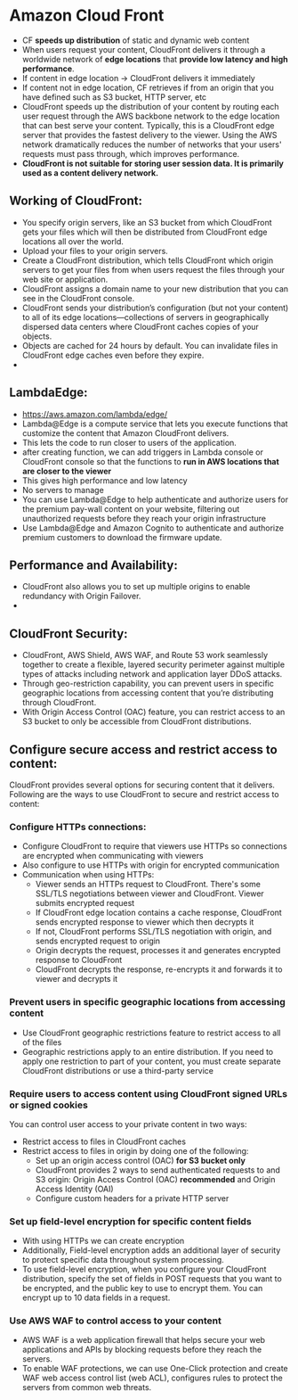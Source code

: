 # Amazon Cloud Front
- CF **speeds up distribution** of static and dynamic web content
- When users request your content, CloudFront delivers it through a worldwide network of **edge locations** that **provide low latency and high performance**.
- If content in edge location -> CloudFront delivers it immediately
- If content not in edge location, CF retrieves if from an origin that you have defined such as S3 bucket, HTTP server, etc
- CloudFront speeds up the distribution of your content by routing each user request through the AWS backbone network to the edge location that can best serve your content. Typically, this is a CloudFront edge server that provides the fastest delivery to the viewer. Using the AWS network dramatically reduces the number of networks that your users' requests must pass through, which improves performance.
- **CloudFront is not suitable for storing user session data. It is primarily used as a content delivery network.**

## Working of CloudFront:
- You specify origin servers, like an S3 bucket from which CloudFront gets your files which will then be distributed from CloudFront edge locations all over the world.
- Upload your files to your origin servers.
- Create a CloudFront distribution, which tells CloudFront which origin servers to get your files from when users request the files through your web site or application.
- CloudFront assigns a domain name to your new distribution that you can see in the CloudFront console.
- CloudFront sends your distribution’s configuration (but not your content) to all of its edge locations—collections of servers in geographically dispersed data centers where CloudFront caches copies of your objects.
- Objects are cached for 24 hours by default. You can invalidate files in CloudFront edge caches even before they expire.
- 

## LambdaEdge:
- https://aws.amazon.com/lambda/edge/
- Lambda@Edge is a compute service that lets you execute functions that customize the content that Amazon CloudFront delivers.
- This lets the code to run closer to users of the application.
- after creating function, we can add triggers in Lambda console or CloudFront console so that the functions to **run in AWS locations that are closer to the viewer**
- This gives high performance and low latency 
- No servers to manage
- You can use Lambda@Edge to help authenticate and authorize users for the premium pay-wall content on your website, filtering out unauthorized requests before they reach your origin infrastructure
- Use Lambda@Edge and Amazon Cognito to authenticate and authorize premium customers to download the firmware update.


## Performance and Availability:
- CloudFront also allows you to set up multiple origins to enable redundancy with Origin Failover. 
- 

## CloudFront Security:
- CloudFront, AWS Shield, AWS WAF, and Route 53 work seamlessly together to create a flexible, layered security perimeter against multiple types of attacks including network and application layer DDoS attacks.
- Through geo-restriction capability, you can prevent users in specific geographic locations from accessing content that you’re distributing through CloudFront.
- With Origin Access Control (OAC) feature, you can restrict access to an S3 bucket to only be accessible from CloudFront distributions.


## Configure secure access and restrict access to content:

CloudFront provides several options for securing content that it delivers. Following are the ways to use CloudFront to secure and restrict access to content:

### Configure HTTPs connections:
- Configure CloudFront to require that viewers use HTTPs so connections are encrypted when communicating with viewers
- Also configure to use HTTPs with origin for encrypted communication
- Communication when using HTTPs:
    - Viewer sends an HTTPs request to CloudFront. There's some SSL/TLS negotiations between viewer and CloudFront. Viewer submits encrypted request
    - If CloudFront edge location contains a cache response, CloudFront sends encrypted response to viewer which then decrypts it
    - If not, CloudFront performs SSL/TLS negotiation with origin, and sends encrypted request to origin
    - Origin decrypts the request, processes it and generates encrypted response to CloudFront
    - CloudFront decrypts the response, re-encrypts it and forwards it to viewer and decrypts it

### Prevent users in specific geographic locations from accessing content
- Use CloudFront geographic restrictions feature to restrict access to all of the files
- Geographic restrictions apply to an entire distribution. If you need to apply one restriction to part of your content, you must create separate CloudFront distributions or use a third-party service 
### Require users to access content using CloudFront signed URLs or signed cookies
You can control user access to your private content in two ways:
- Restrict access to files in CloudFront caches
- Restrict access to files in origin by doing one of the following:
    - Set up an origin access control (OAC) **for S3 bucket only**
    - CloudFront provides 2 ways to send authenticated requests to and S3 origin: Origin Access Control (OAC) **recommended** and Origin Access Identity (OAI)
    - Configure custom headers for a private HTTP server
### Set up field-level encryption for specific content fields
- With using HTTPs we can create encryption
- Additionally, Field-level encryption adds an additional layer of security to protect specific data throughout system processing.
- To use field-level encryption, when you configure your CloudFront distribution, specify the set of fields in POST requests that you want to be encrypted, and the public key to use to encrypt them. You can encrypt up to 10 data fields in a request. 
### Use AWS WAF to control access to your content
- AWS WAF is a web application firewall that helps secure your web applications and APIs by blocking requests before they reach the servers.
- To enable WAF protections, we can use One-Click protection and create WAF web access control list (web ACL), configures rules to protect the servers from common web threats.
